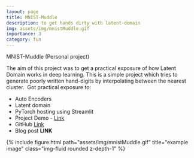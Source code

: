```yaml
---
layout: page
title: MNIST-Muddle
description: to get hands dirty with latent-domain
img: assets/img/mnistMuddle.gif
importance: 3
category: fun
---
```


MNIST-Muddle (Personal project)

The aim of this project was to get a practical exposure of how Latent Domain works in deep learning. This is a simple project which tries to generate poorly written hand-digits by interpolating between the nearest cluster.
​
Got practical exposure to:
 - Auto Encoders
 - Latent domain
 - PyTorch hosting using Streamlit
 - Project Demo - [Link](https://share.streamlit.io/vdivakar/mnistmuddle/br_streamlit/app.py)
 - GitHub [Link]()
 - Blog post **LINK**

 <div class="row">
    <div class="col-sm mt-3 mt-md-0">
        {% include figure.html path="assets/img/mnistMuddle.gif" title="example image" class="img-fluid rounded z-depth-1" %}
    </div>
</div>